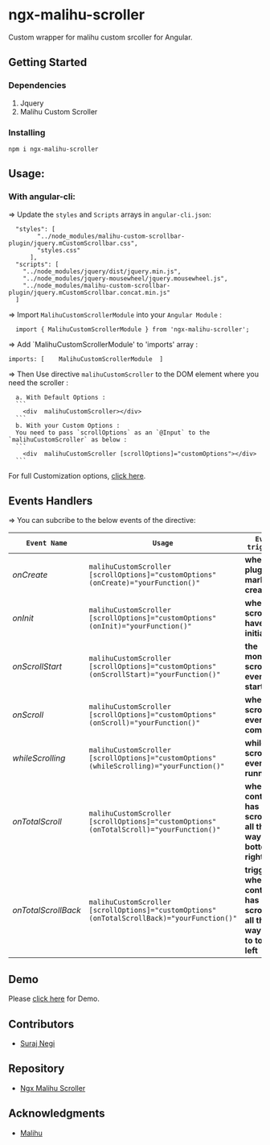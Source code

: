 ﻿# ngx-malihu-scroller

Custom wrapper for malihu custom srcoller for Angular.

## Getting Started

### Dependencies

1. Jquery
2. Malihu Custom Scroller

### Installing
`npm i ngx-malihu-scroller`

## Usage:

### With angular-cli:

=> Update the  `styles` and `Scripts` arrays in `angular-cli.json`:
```
  "styles": [
        "../node_modules/malihu-custom-scrollbar-plugin/jquery.mCustomScrollbar.css",
        "styles.css"
      ],
  "scripts": [
    "../node_modules/jquery/dist/jquery.min.js",
    "../node_modules/jquery-mousewheel/jquery.mousewheel.js",
    "../node_modules/malihu-custom-scrollbar-plugin/jquery.mCustomScrollbar.concat.min.js"
  ]
```
=> Import `MalihuCustomScrollerModule` into your `Angular Module` : 

```
  import { MalihuCustomScrollerModule } from 'ngx-malihu-scroller';
```
=> Add `MalihuCustomScrollerModule' to 'imports' array :

```
imports: [    MalihuCustomScrollerModule  ]
```
=> Then Use directive `malihuCustomScroller` to the DOM element where you need the scroller :
  
      a. With Default Options :
      ```
        <div  malihuCustomScroller></div>
      ```
      b. With your Custom Options :       
      You need to pass `scrollOptions` as an `@Input` to the `malihuCustomScroller` as below :
      ```
        <div  malihuCustomScroller [scrollOptions]="customOptions"></div>
      ```

For full Customization options, [click here](http://manos.malihu.gr/jquery-custom-content-scroller/#configuration-section).

## Events Handlers
=> You can subcribe to the below events of the directive:

 `Event Name` | `Usage` | `Event trigggers`
--- | --- | ---
*onCreate* | `malihuCustomScroller [scrollOptions]="customOptions" (onCreate)="yourFunction()"` | **when plugin markup is created**
*onInit* | `malihuCustomScroller [scrollOptions]="customOptions" (onInit)="yourFunction()"` | **when scrollbars have initialized**
*onScrollStart* | `malihuCustomScroller [scrollOptions]="customOptions" (onScrollStart)="yourFunction()"` | **the moment a scroll event starts**
*onScroll* | `malihuCustomScroller [scrollOptions]="customOptions" (onScroll)="yourFunction()"` | **when a scroll event completes**
*whileScrolling* | `malihuCustomScroller [scrollOptions]="customOptions" (whileScrolling)="yourFunction()"` | **while scroll event is running**
*onTotalScroll* | `malihuCustomScroller [scrollOptions]="customOptions" (onTotalScroll)="yourFunction()"` | **when content has scrolled all the way to bottom or right**
*onTotalScrollBack* | `malihuCustomScroller [scrollOptions]="customOptions" (onTotalScrollBack)="yourFunction()"` | **triggers when content has scrolled all the way back to top or left**

 
## Demo
Please [click here](https://ersurajnegi.github.io/ngxMalihuScrollerDemo/) for Demo.

## Contributors

* [Suraj Negi](https://github.com/ersurajnegi)

## Repository
* [Ngx Malihu Scroller](https://github.com/ersurajnegi/ngx-malihu-scroller)


## Acknowledgments

* [Malihu](http://manos.malihu.gr/jquery-custom-content-scroller)
